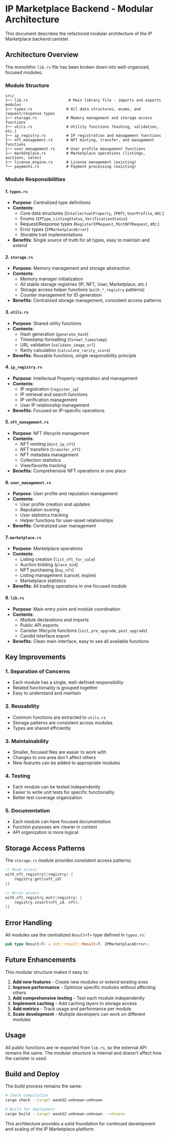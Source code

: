# IP Marketplace Backend - Modular Architecture

This document describes the refactored modular architecture of the IP Marketplace backend canister.

## Architecture Overview

The monolithic `lib.rs` file has been broken down into well-organized, focused modules:

### Module Structure

```
src/
├── lib.rs                  # Main library file - imports and exports modules
├── types.rs               # All data structures, enums, and request/response types
├── storage.rs             # Memory management and storage access functions
├── utils.rs               # Utility functions (hashing, validation, etc.)
├── ip_registry.rs         # IP registration and management functions
├── nft_management.rs      # NFT minting, transfer, and management functions
├── user_management.rs     # User profile management functions
├── marketplace.rs         # Marketplace operations (listings, auctions, sales)
├── license_engine.rs      # License management (existing)
└── payments.rs            # Payment processing (existing)
```

### Module Responsibilities

#### 1. `types.rs`
- **Purpose**: Centralized type definitions
- **Contents**:
  - Core data structures (`IntellectualProperty`, `IPNft`, `UserProfile`, etc.)
  - Enums (`IPType`, `ListingStatus`, `VerificationStatus`)
  - Request/Response types (`RegisterIPRequest`, `MintNFTRequest`, etc.)
  - Error types (`IPMarketplaceError`)
  - Storable trait implementations
- **Benefits**: Single source of truth for all types, easy to maintain and extend

#### 2. `storage.rs`
- **Purpose**: Memory management and storage abstraction
- **Contents**:
  - Memory manager initialization
  - All stable storage registries (IP, NFT, User, Marketplace, etc.)
  - Storage access helper functions (`with_*_registry` patterns)
  - Counter management for ID generation
- **Benefits**: Centralized storage management, consistent access patterns

#### 3. `utils.rs`
- **Purpose**: Shared utility functions
- **Contents**:
  - Hash generation (`generate_hash`)
  - Timestamp formatting (`format_timestamp`)
  - URL validation (`validate_image_url`)
  - Rarity calculation (`calculate_rarity_score`)
- **Benefits**: Reusable functions, single responsibility principle

#### 4. `ip_registry.rs`
- **Purpose**: Intellectual Property registration and management
- **Contents**:
  - IP registration (`register_ip`)
  - IP retrieval and search functions
  - IP verification management
  - User IP relationship management
- **Benefits**: Focused on IP-specific operations

#### 5. `nft_management.rs`
- **Purpose**: NFT lifecycle management
- **Contents**:
  - NFT minting (`mint_ip_nft`)
  - NFT transfers (`transfer_nft`)
  - NFT metadata management
  - Collection statistics
  - View/favorite tracking
- **Benefits**: Comprehensive NFT operations in one place

#### 6. `user_management.rs`
- **Purpose**: User profile and reputation management
- **Contents**:
  - User profile creation and updates
  - Reputation scoring
  - User statistics tracking
  - Helper functions for user-asset relationships
- **Benefits**: Centralized user management

#### 7. `marketplace.rs`
- **Purpose**: Marketplace operations
- **Contents**:
  - Listing creation (`list_nft_for_sale`)
  - Auction bidding (`place_bid`)
  - NFT purchasing (`buy_nft`)
  - Listing management (cancel, expire)
  - Marketplace statistics
- **Benefits**: All trading operations in one focused module

#### 8. `lib.rs`
- **Purpose**: Main entry point and module coordination
- **Contents**:
  - Module declarations and imports
  - Public API exports
  - Canister lifecycle functions (`init`, `pre_upgrade`, `post_upgrade`)
  - Candid interface export
- **Benefits**: Clean main interface, easy to see all available functions

## Key Improvements

### 1. **Separation of Concerns**
- Each module has a single, well-defined responsibility
- Related functionality is grouped together
- Easy to understand and maintain

### 2. **Reusability**
- Common functions are extracted to `utils.rs`
- Storage patterns are consistent across modules
- Types are shared efficiently

### 3. **Maintainability**
- Smaller, focused files are easier to work with
- Changes to one area don't affect others
- New features can be added to appropriate modules

### 4. **Testing**
- Each module can be tested independently
- Easier to write unit tests for specific functionality
- Better test coverage organization

### 5. **Documentation**
- Each module can have focused documentation
- Function purposes are clearer in context
- API organization is more logical

## Storage Access Patterns

The `storage.rs` module provides consistent access patterns:

```rust
// Read access
with_nft_registry(|registry| {
    registry.get(&nft_id)
})

// Write access
with_nft_registry_mut(|registry| {
    registry.insert(nft_id, nft);
})
```

## Error Handling

All modules use the centralized `Result<T>` type defined in `types.rs`:

```rust
pub type Result<T> = std::result::Result<T, IPMarketplaceError>;
```

## Future Enhancements

This modular structure makes it easy to:

1. **Add new features** - Create new modules or extend existing ones
2. **Improve performance** - Optimize specific modules without affecting others
3. **Add comprehensive testing** - Test each module independently
4. **Implement caching** - Add caching layers to storage access
5. **Add metrics** - Track usage and performance per module
6. **Scale development** - Multiple developers can work on different modules

## Usage

All public functions are re-exported from `lib.rs`, so the external API remains the same. The modular structure is internal and doesn't affect how the canister is used.

## Build and Deploy

The build process remains the same:

```bash
# Check compilation
cargo check --target wasm32-unknown-unknown

# Build for deployment
cargo build --target wasm32-unknown-unknown --release
```

This architecture provides a solid foundation for continued development and scaling of the IP Marketplace platform.
